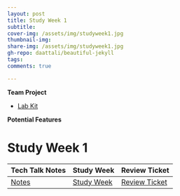 ```yaml
---
layout: post
title: Study Week 1
subtitle:
cover-img: /assets/img/studyweek1.jpg
thumbnail-img:
share-img: /assets/img/studyweek1.jpg
gh-repo: daattali/beautiful-jekyll
tags:
comments: true

---
```

**Team Project**
- [Lab Kit](https://github.com/adhithin/lab-kit)

**Potential Features**
# Study Week 1

| Tech Talk Notes           | Study Week |           Review Ticket                              | 
| -------------------------- |-----------------------------|-----------------------------|  
| [Notes](http://blog.umbrellabox.cf/notes/) | [Study Week](http://blog.umbrellabox.cf/studyweek1/) | [Review Ticket](https://github.com/florayuan18/just-to-suffer/issues/6) |

